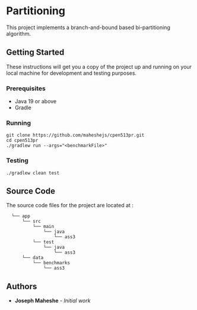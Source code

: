 # Partitioning

This project implements a branch-and-bound based bi-partitioning algorithm.

## Getting Started

These instructions will get you a copy of the project up and running on your local machine for development and testing purposes.

### Prerequisites

- Java 19 or above
- Gradle

### Running

```shell
git clone https://github.com/maheshejs/cpen513pr.git
cd cpen513pr
./gradlew run --args="<benchmarkFile>"
```

### Testing

```shell
./gradlew clean test
```

## Source Code

The source code files for the project are located at :
```
  └── app
      └── src
          └── main
              └── java
                  └── ass3
          └── test
              └── java
                  └── ass3
      └── data
          └── benchmarks
              └── ass3
```

## Authors

* **Joseph Maheshe** - *Initial work*
